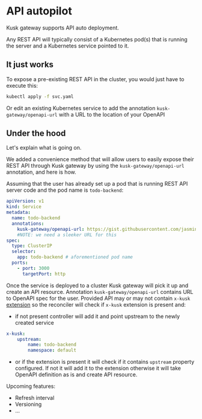 # API autopilot

Kusk gateway supports API auto deployment. 

Any REST API will typically consist of a Kubernetes pod(s) that is running the server and a Kubernetes service pointed to it.

## It just works
To expose a pre-existing REST API in the cluster, you would just have to execute this:

```sh
kubectl apply -f svc.yaml
```
Or edit an existing Kubernetes service to add the annotation `kusk-gateway/openapi-url` with a URL to the location of your OpenAPI

## Under the hood

Let's explain what is going on.

We added a convenience method that will allow users to easily expose their REST API through Kusk gateway by using the `kusk-gateway/openapi-url` annotation, and here is how.

Assuming that the user has already set up a pod that is running REST API server code and the pod name is `todo-backend`:

```yaml
apiVersion: v1
kind: Service
metadata:
  name: todo-backend
  annotations:
    kusk-gateway/openapi-url: https://gist.githubusercontent.com/jasmingacic/082849b29d0e06e5f018a66f4cd49ec3/raw/e91c94cc82e7591031399e0d8c563d28a62de460/openapi.yaml 
    #NOTE: we need a sleeker URL for this
spec:
  type: ClusterIP
  selector:
    app: todo-backend # aforementioned pod name
  ports:
    - port: 3000
      targetPort: http
```

Once the service is deployed to a cluster Kusk gateway will pick it up and create an API resource.
Annotation `kusk-gateway/openapi-url` contains URL to OpenAPI spec for the user. Provided API may or may not contain `x-kusk` [extension](extension.md) so the reconciler will check if `x-kusk` extension is present and:
   * if not present controller will add it and point upstream to the newly created service 
```yaml
x-kusk:
    upstream:
        name: todo-backend
        namespace: default
```
  * or if the extension is present it will check if it contains `upstream` property configured. If not it will add it to the extension otherwise it will take OpenAPI definition as is and create API resource. 


Upcoming features:
- Refresh interval
- Versioning
- ...

